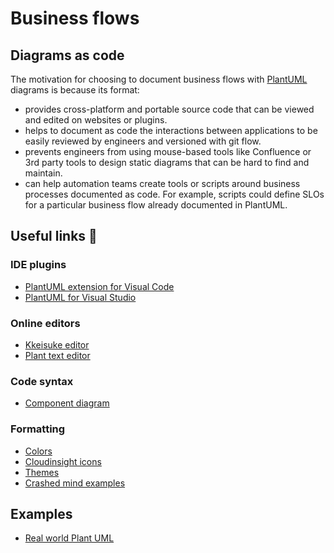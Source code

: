 # Business flows

## Diagrams as code

The motivation for choosing to document business flows with [PlantUML](https://plantuml.com) diagrams is because its format:

- provides cross-platform and portable source code that can be viewed and edited on websites or plugins.
- helps to document as code the interactions between applications to be easily reviewed by engineers and versioned with git flow.
- prevents engineers from using mouse-based tools like Confluence or 3rd party tools to design static diagrams that can be hard to find and maintain.
- can help automation teams create tools or scripts around business processes documented as code. For example, scripts could define SLOs for a particular business flow already documented in PlantUML.

## Useful links 🔗
 
### IDE plugins
- [PlantUML extension for Visual Code](https://marketplace.visualstudio.com/items?itemName=jebbs.plantuml)
- [PlantUML for Visual Studio](https://marketplace.visualstudio.com/items?itemName=KieranBorsden.PlantUmlLanguageService)

### Online editors
- [Kkeisuke editor](https://plantuml-editor.kkeisuke.com/)
- [Plant text editor](https://www.planttext.com)

### Code syntax
- [Component diagram](https://plantuml.com/component-diagram)

### Formatting
- [Colors](https://plantuml.com/color)
- [Cloudinsight icons](https://github.com/plantuml-stdlib/cicon-plantuml-sprites)
- [Themes](https://plantuml.com/theme)
- [Crashed mind examples](https://crashedmind.github.io/PlantUMLHitchhikersGuide)

## Examples
- [Real world Plant UML](https://real-world-plantuml.com)
